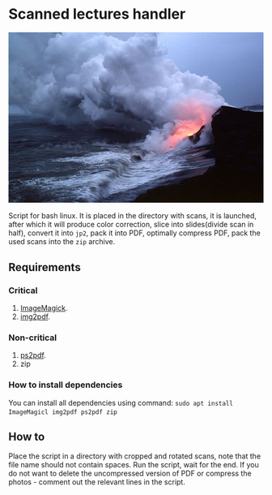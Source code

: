 # Scanned lectures handler

![logo](doc/logo.png)

Script for bash linux. It is placed in the directory with scans, it is launched, after which it will produce color correction, slice into slides(divide scan in half), convert it into `jp2`, pack it into PDF, optimally compress PDF, pack the used scans into the `zip` archive.

## Requirements

### Critical

1. [ImageMagick](https://www.imagemagick.org/script/index.php).
2. [img2pdf](https://github.com/josch/img2pdf).

### Non-critical

1. [ps2pdf](https://www.ghostscript.com/doc/current/Ps2pdf.htm).
2. zip

### How to install dependencies

You can install all dependencies using command: `sudo apt install ImageMagicl img2pdf ps2pdf zip`

## How to

Place the script in a directory with cropped and rotated scans, note that the file name should not contain spaces. Run the script, wait for the end. If you do not want to delete the uncompressed version of PDF or compress the photos - comment out the relevant lines in the script.
